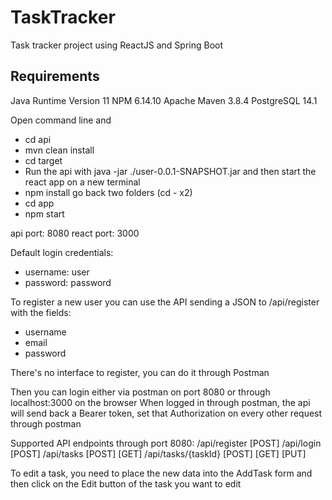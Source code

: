 # TaskTracker
Task tracker project using ReactJS and Spring Boot

## Requirements
Java Runtime Version 11
NPM 6.14.10
Apache Maven 3.8.4
PostgreSQL 14.1

Open command line and 
- cd api
- mvn clean install
- cd target
- Run the api with java -jar ./user-0.0.1-SNAPSHOT.jar
and then start the react app on a new terminal
- npm install
go back two folders (cd - x2)
- cd app
- npm start

api port: 8080
react port: 3000

Default login credentials:
- username: user
- password: password

To register a new user you can use the API sending a JSON to /api/register with the fields:
- username
- email
- password

There's no interface to register, you can do it through Postman

Then you can login either via postman on port 8080 or through localhost:3000 on the browser
When logged in through postman, the api will send back a Bearer token, set that Authorization on every other request through postman

Supported API endpoints through port 8080:
/api/register [POST]
/api/login [POST]
/api/tasks [POST] [GET]
/api/tasks/{taskId} [POST] [GET] [PUT]

To edit a task, you need to place the new data into the AddTask form and then click on the Edit button of the task you want to edit

